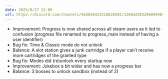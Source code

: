 ```yaml
---
date: 2025/8/27 22:09
url: https://discord.com/channels/563650322518638592/1286425832968949840/1410249770102161441
---
```

- Improvement: Progress is now shared across all steam users as it led to confusion (progress file renamed to progress_main instead of having a user identifier)
- Bug fix: Time & Classic mode do not unlock
- Balance: A slot station gives a junk cartridge if a player can’t receive more cartridges of the granted type
- Bug fix: Modes did (re)unlock every startup now
- Improvement: Jukebox a bit wider and has now a progress bar
- Balance: 3 bosses to unlock sandbox (instead of 2)